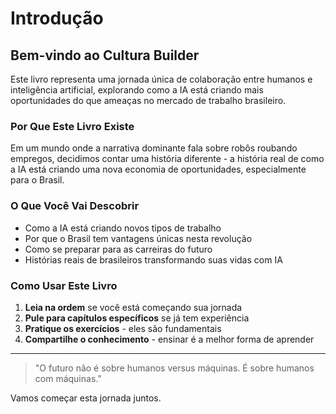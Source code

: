 # Introdução

## Bem-vindo ao Cultura Builder

Este livro representa uma jornada única de colaboração entre humanos e inteligência artificial, explorando como a IA está criando mais oportunidades do que ameaças no mercado de trabalho brasileiro.

### Por Que Este Livro Existe

Em um mundo onde a narrativa dominante fala sobre robôs roubando empregos, decidimos contar uma história diferente - a história real de como a IA está criando uma nova economia de oportunidades, especialmente para o Brasil.

### O Que Você Vai Descobrir

- Como a IA está criando novos tipos de trabalho
- Por que o Brasil tem vantagens únicas nesta revolução
- Como se preparar para as carreiras do futuro
- Histórias reais de brasileiros transformando suas vidas com IA

### Como Usar Este Livro

1. **Leia na ordem** se você está começando sua jornada
2. **Pule para capítulos específicos** se já tem experiência
3. **Pratique os exercícios** - eles são fundamentais
4. **Compartilhe o conhecimento** - ensinar é a melhor forma de aprender

---

> "O futuro não é sobre humanos versus máquinas. É sobre humanos com máquinas."

Vamos começar esta jornada juntos.